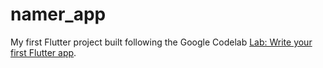 # namer_app

My first Flutter project built following the Google Codelab [Lab: Write your first Flutter app](https://docs.flutter.dev/get-started/codelab).
